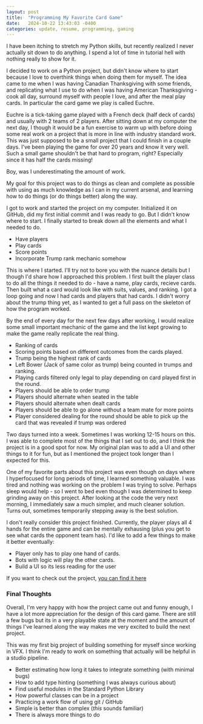 ```yaml
---
layout: post
title:  "Programming My Favorite Card Game"
date:   2024-10-22 13:43:03 -0400
categories: update, resume, programming, gaming
---
```

I have been itching to stretch my Python skills, but recently realized I never actually sit down to do anything. I spend a lot of time in tutorial hell with nothing really to show for it.

I decided to work on a Python project, but didn't know where to start because I love to overthink things when doing them for myself. The idea came to me when I was having Canadian Thanksgiving with some friends, and replicating what I use to do when I was having American Thanksgiving - cook all day, surround myself with people I love, and after the meal play cards. In particular the card game we play is called Euchre.

Euchre is a tick-taking game played with a French deck (half deck of cards) and usually with 2 teams of 2 players. After sitting down at my computer the next day, I though it would be a fun exercise to warm up with before doing some real work on a project that is more in line with industry standard work. This was just supposed to be a small project that I could finish in a couple days. I've been playing the game for over 20 years and know it very well. Such a small game shouldn't be that hard to program, right? Especially since it has half the cards missing!

Boy, was I underestimating the amount of work.

My goal for this project was to do things as clean and complete as possible with using as much knowledge as I can in my current arsenal, and learning how to do things (or do things better) along the way.

I got to work and started the project on my computer. Initialized it on GitHub, did my first initial commit and I was ready to go. But I didn't know where to start. I finally started to break down all the elements and what I needed to do.

* Have players
* Play cards
* Score points
* Incorporate Trump rank mechanic somehow

This is where I started. I'll try not to bore you with the nuance details but I though I'd share how I approached this problem. I first built the player class to do all the things it needed to do - have a name, play cards, recieve cards. Then built what a card would look like with suits, values, and ranking. I got a loop going and now I had cards and players that had cards. I didn't worry about the trump thing yet, as I wanted to get a full pass on the skeleton of how the program worked.

By the end of every day for the next few days after working, I would realize some small important mechanic of the game and the list kept growing to make the game really replicate the real thing.

* Ranking of cards
* Scoring points based on different outcomes from the cards played.
* Trump  being the highest rank of cards
* Left Bower (Jack of same color as trump) being counted in trumps and ranking.
* Playing cards filtered only legal to play depending on card played first in the round.
* Players should be able to order trump 
* Players should alternate when seated in the table
* Players should alternate when dealt cards
* Players should be able to go alone without a team mate for more points
* Player considered dealing for the round should be able to pick up the card that was revealed if trump was ordered

Two days turned into a week. Sometimes I was working 12-15 hours on this. I was able to complete most of the things that I set out to do, and I think the project is in a good spot for now. My original plan was to add a UI and other things to it for fun, but as I mentioned the project took longer than I expected for this. 

One of my favorite parts about this project was even though on days where I hyperfocused for long periods of time, I learned something valuable. I was tired and nothing was working on the problem I was trying to solve. Perhaps sleep would help - so I went to bed even though I was determined to keep grinding away on this project. After looking at the code the very next morning, I immediately saw a much simpler, and much cleaner solution. Turns out, sometimes temporarily stepping away is the best solution.

I don't really consider this project finished. Currently, the player plays all 4 hands for the entire game and can be mentally exhausing (plus you get to see what cards the opponent team has). I'd like to add a few things to make it better eventually:

* Player only has to play one hand of cards.
* Bots with logic will play the other cards.
* Build a UI so its less reading for the user

If you want to check out the project, [you can find it here](https://github.com/tincro/euchre)

### Final Thoughts
Overall, I'm very happy with how the project came out and funny enough, I have a lot more appreciation for the design of this card game. There are still a few bugs but its in a very playable state at the moment and the amount of things I've learned along the way makes me very excited to build the next project. 

This was my first big project of building something for myself since working in VFX. I think I'm ready to work on something that actually will be helpful in a studio pipeline.

* Better estimating how long it takes to integrate something (with minimal bugs)
* How to add type hinting (something I was always curious about)
* Find useful modules in the Standard Python Library
* How powerful classes can be in a project
* Practicing a work flow of using git / GitHub
* Simple is better than complex (*this* sounds familiar)
* There is always more things to do
